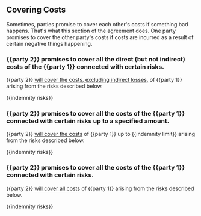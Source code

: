 ## Covering Costs

Sometimes, parties promise to cover each other's costs if something bad happens.  That's what this section of the agreement does.  One party promises to cover the other party's costs if costs are incurred as a result of certain negative things happening.

### {{party 2}} promises to cover all the direct (but not indirect) costs of the {{party 1}} connected with certain risks.

{{party 2}} [will cover the costs, excluding indirect losses,](https://github.com/lawpatch/au-indemnity/blob/dda93d61cc87e2a6237d21105e18a5026247e76b/au-indemnity-2.md) of {{party 1}} arising from the risks described below.

{{indemnity risks}}

### {{party 2}} promises to cover all the costs of the {{party 1}} connected with certain risks up to a specified amount.

{{party 2}} [will cover the costs](https://github.com/lawpatch/au-indemnity/blob/dda93d61cc87e2a6237d21105e18a5026247e76b/au-indemnity-1.md) of {{party 1}} up to {{indemnity limit}} arising from the risks described below.

{{indemnity risks}}

### {{party 2}} promises to cover all the costs of the {{party 1}} connected with certain risks.

{{party 2}} [will cover all costs](https://github.com/lawpatch/au-indemnity/blob/dda93d61cc87e2a6237d21105e18a5026247e76b/au-indemnity-0.md) of {{party 1}} arising from the risks described below.

{{indemnity risks}}
